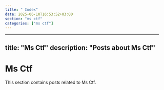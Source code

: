 ```yaml
---
title: " Index"
date: 2025-06-10T16:53:52+03:00
section: "ms ctf"
categories: ["ms ctf"]
---
```

---
title: "Ms Ctf"
description: "Posts about Ms Ctf"
---

# Ms Ctf

This section contains posts related to Ms Ctf.
